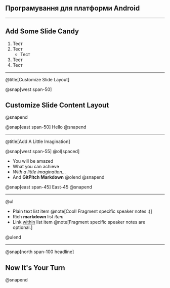 ## Програмування для платформи Android

---

## Add Some Slide Candy

1. Тест
1. Тест
   - Тест
1. Тест
1. Тест
<!--- ![](assets/img/presentation.png) -->

---
@title[Customize Slide Layout]

@snap[west span-50]
## Customize Slide Content Layout
@snapend

@snap[east span-50]
Hello
@snapend

---
@title[Add A Little Imagination]

@snap[west span-55]
@ol[spaced]
- You will be amazed
- What you can achieve
- *With a little imagination...*
- And **GitPitch Markdown**
@olend
@snapend

@snap[east span-45]
East-45
@snapend

---

@ul

- Plain text list item @note[Cool! Fragment specific speaker notes :)]
- Rich **markdown** list *item*
- Link [within](https://gitpitch.com) list item @note[Fragment specific speaker notes are optional.]

@ulend

---


@snap[north span-100 headline]
## Now It's Your Turn
@snapend
